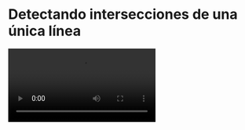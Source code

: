 # Detectando intersecciones de una única línea

<video controls>
    <source src="https://digi21.blob.core.windows.net/videos-ayuda/desarrollo/36.%20Detectando%20intersecciones%20de%20una%20unica%20linea.mp4" type="video/mp4">
</video>

